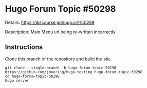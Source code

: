 # Hugo Forum Topic #50298

Details: <https://discourse.gohugo.io/t/50298>

Description: Main Menu url being re-written incorrectly

## Instructions

Clone this branch of the repository and build the site.

```text
git clone --single-branch -b hugo-forum-topic-50298 https://github.com/jmooring/hugo-testing hugo-forum-topic-50298
cd hugo-forum-topic-50298
hugo server
```
